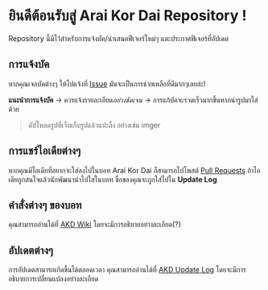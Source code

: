 # ยินดีต้อนรับสู่ Arai Kor Dai Repository !
Repository นี้มีไว้สําหรับการแจ้งบัค/นําเสนอฟีเจอร์ใหม่ๆ และประกาศฟีเจอร์ที่อัปเดต



## การแจ้งบัค

หากคุณเจอบัคต่างๆ ให้ไปแจ้งที่ [Issue](https://github.com/FlokeZa89/AraiKorDai_Report/issues) มันจะเป็นการช่วยเหลือที่ดีมากๆเลยล่ะ!

**แนะนําการแจ้งบัค**
 -> ควรแจ้งรายละเอียด*อย่างชัดเจน*
 -> การแก้บัคจะรวดเร็วมากขึ้นหากนํารูปมาใส่ด้วย
 >อัปโหลดรูปที่เว็บเก็บรูปแล้วแปะลิ้ง อย่างเช่น imger
## การแชร์ไอเดียต่างๆ

หากคุณมีไอเดียที่อยากจะใส่ลงไปในบอท Arai Kor Dai ก็สามารถไปโพสต์  [Pull Requests](https://github.com/FlokeZa89/AraiKorDai_Report/pulls)
ถ้าไอเดียถูกสนใจแล้วนักพัฒนานําไปใสในบอท ชื่อของคุณจะถูกใส่ไปใน **Update Log**

## คําสั่งต่างๆ ของบอท
คุณสามารถอ่านได้ที่  [AKD Wiki](https://github.com/FlokeZa89/AraiKorDai/wiki/%E0%B8%84%E0%B9%8D%E0%B8%B2%E0%B8%AA%E0%B8%B1%E0%B9%88%E0%B8%87%E0%B8%82%E0%B8%AD%E0%B8%87%E0%B8%9A%E0%B8%AD%E0%B8%97-Arai-Kor-Dai) โดยจะมีการอธิบายอย่างละเอียด(?)
## อัปเดตต่างๆ
การอัปเดตสามารถเกิดขึ้นได้ตลอดเวลา คุณสามารถอ่านได้ที่  [AKD Update Log](https://github.com/FlokeZa89/AraiKorDai/wiki/Update-Log) โดยจะมีการอธิบายการเปลี่ยนแปลงอย่างละเอียด
